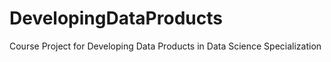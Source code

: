 # DevelopingDataProducts
Course Project for Developing Data Products in Data Science Specialization
